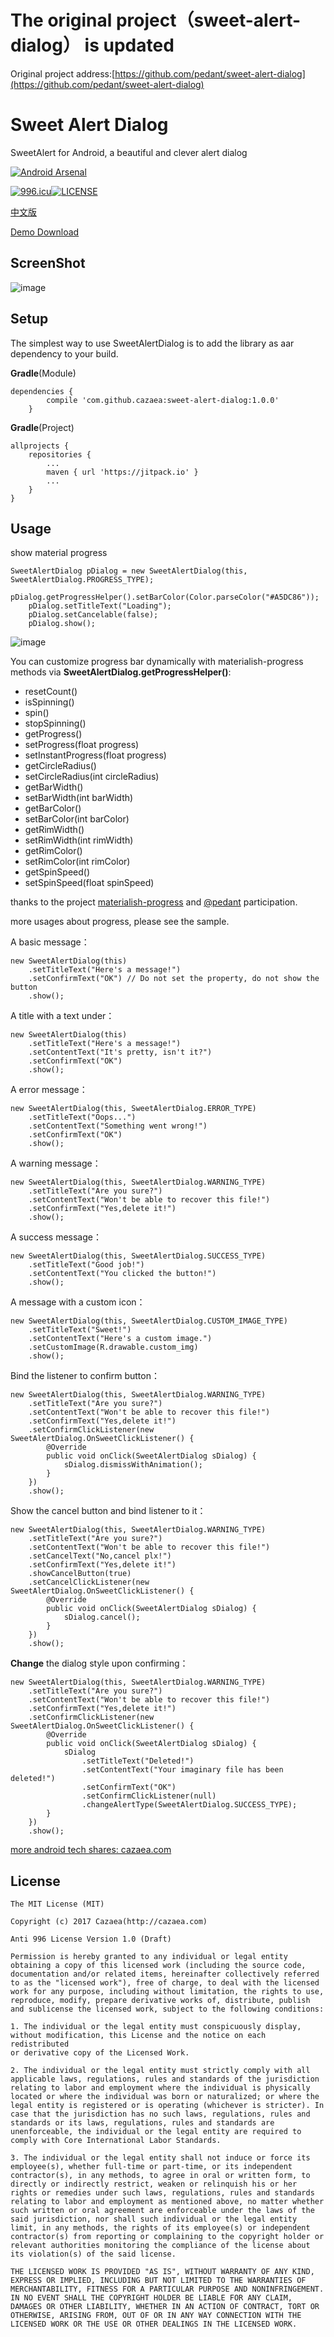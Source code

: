 # The original project（sweet-alert-dialog） is updated

Original project address:[https://github.com/pedant/sweet-alert-dialog](https://github.com/pedant/sweet-alert-dialog)

Sweet Alert Dialog
===================
SweetAlert for Android, a beautiful and clever alert dialog

[![Android Arsenal](https://img.shields.io/badge/Android%20Arsenal-Sweet%20Alert%20Dialog-brightgreen.svg?style=flat)](https://android-arsenal.com/details/1/1065)

[![996.icu](https://img.shields.io/badge/link-996.icu-red.svg)](https://996.icu)[![LICENSE](https://img.shields.io/badge/license-Anti%20996-blue.svg)](https://github.com/996icu/996.ICU/blob/master/LICENSE)

[中文版](https://github.com/cazaea/SweetAlertDialog/blob/master/README.zh.md)

[Demo Download](https://github.com/pedant/sweet-alert-dialog/releases/download/v1.1/sweet-alert-sample-v1.1.apk)

## ScreenShot
![image](https://github.com/pedant/sweet-alert-dialog/raw/master/change_type.gif)

## Setup
The simplest way to use SweetAlertDialog is to add the library as aar dependency to your build.

**Gradle**(Module)

```
dependencies {
        compile 'com.github.cazaea:sweet-alert-dialog:1.0.0'
    }
```

**Gradle**(Project)

```
allprojects {
    repositories {
        ...
        maven { url 'https://jitpack.io' }
        ...
    }
}
```
 

## Usage

show material progress

```
SweetAlertDialog pDialog = new SweetAlertDialog(this, SweetAlertDialog.PROGRESS_TYPE);
    pDialog.getProgressHelper().setBarColor(Color.parseColor("#A5DC86"));
    pDialog.setTitleText("Loading");
    pDialog.setCancelable(false);
    pDialog.show();
```

![image](https://github.com/pedant/sweet-alert-dialog/raw/master/play_progress.gif)

You can customize progress bar dynamically with materialish-progress methods via **SweetAlertDialog.getProgressHelper()**:

 - resetCount()
 - isSpinning()
 - spin()
 - stopSpinning()
 - getProgress()
 - setProgress(float progress)
 - setInstantProgress(float progress)
 - getCircleRadius()
 - setCircleRadius(int circleRadius)
 - getBarWidth()
 - setBarWidth(int barWidth)
 - getBarColor()
 - setBarColor(int barColor)
 - getRimWidth()
 - setRimWidth(int rimWidth)
 - getRimColor()
 - setRimColor(int rimColor)
 - getSpinSpeed()
 - setSpinSpeed(float spinSpeed)

thanks to the project [materialish-progress](https://github.com/pnikosis/materialish-progress) and [@pedant](https://github.com/pedant) participation.

more usages about progress, please see the sample.

A basic message：

    new SweetAlertDialog(this)
        .setTitleText("Here's a message!")
        .setConfirmText("OK") // Do not set the property, do not show the button
        .show();

A title with a text under：

    new SweetAlertDialog(this)
        .setTitleText("Here's a message!")
        .setContentText("It's pretty, isn't it?")
        .setConfirmText("OK")
        .show();

A error message：

    new SweetAlertDialog(this, SweetAlertDialog.ERROR_TYPE)
        .setTitleText("Oops...")
        .setContentText("Something went wrong!")
        .setConfirmText("OK")
        .show();

A warning message：

    new SweetAlertDialog(this, SweetAlertDialog.WARNING_TYPE)
        .setTitleText("Are you sure?")
        .setContentText("Won't be able to recover this file!")
        .setConfirmText("Yes,delete it!")
        .show();

A success message：

    new SweetAlertDialog(this, SweetAlertDialog.SUCCESS_TYPE)
        .setTitleText("Good job!")
        .setContentText("You clicked the button!")
        .show();

A message with a custom icon：

    new SweetAlertDialog(this, SweetAlertDialog.CUSTOM_IMAGE_TYPE)
        .setTitleText("Sweet!")
        .setContentText("Here's a custom image.")
        .setCustomImage(R.drawable.custom_img)
        .show();

Bind the listener to confirm button：

    new SweetAlertDialog(this, SweetAlertDialog.WARNING_TYPE)
        .setTitleText("Are you sure?")
        .setContentText("Won't be able to recover this file!")
        .setConfirmText("Yes,delete it!")
        .setConfirmClickListener(new SweetAlertDialog.OnSweetClickListener() {
            @Override
            public void onClick(SweetAlertDialog sDialog) {
                sDialog.dismissWithAnimation();
            }
        })
        .show();

Show the cancel button and bind listener to it：

    new SweetAlertDialog(this, SweetAlertDialog.WARNING_TYPE)
        .setTitleText("Are you sure?")
        .setContentText("Won't be able to recover this file!")
        .setCancelText("No,cancel plx!")
        .setConfirmText("Yes,delete it!")
        .showCancelButton(true)
        .setCancelClickListener(new SweetAlertDialog.OnSweetClickListener() {
            @Override
            public void onClick(SweetAlertDialog sDialog) {
                sDialog.cancel();
            }
        })
        .show();

 **Change** the dialog style upon confirming：

    new SweetAlertDialog(this, SweetAlertDialog.WARNING_TYPE)
        .setTitleText("Are you sure?")
        .setContentText("Won't be able to recover this file!")
        .setConfirmText("Yes,delete it!")
        .setConfirmClickListener(new SweetAlertDialog.OnSweetClickListener() {
            @Override
            public void onClick(SweetAlertDialog sDialog) {
                sDialog
                    .setTitleText("Deleted!")
                    .setContentText("Your imaginary file has been deleted!")
                    .setConfirmText("OK")
                    .setConfirmClickListener(null)
                    .changeAlertType(SweetAlertDialog.SUCCESS_TYPE);
            }
        })
        .show();

[more android tech shares: cazaea.com](http://www.cazaea.com)

## License

    The MIT License (MIT)
    
    Copyright (c) 2017 Cazaea(http://cazaea.com)
    
    Anti 996 License Version 1.0 (Draft)
    
    Permission is hereby granted to any individual or legal entity
    obtaining a copy of this licensed work (including the source code,
    documentation and/or related items, hereinafter collectively referred
    to as the "licensed work"), free of charge, to deal with the licensed
    work for any purpose, including without limitation, the rights to use,
    reproduce, modify, prepare derivative works of, distribute, publish 
    and sublicense the licensed work, subject to the following conditions:
    
    1. The individual or the legal entity must conspicuously display,
    without modification, this License and the notice on each redistributed 
    or derivative copy of the Licensed Work.
    
    2. The individual or the legal entity must strictly comply with all
    applicable laws, regulations, rules and standards of the jurisdiction
    relating to labor and employment where the individual is physically
    located or where the individual was born or naturalized; or where the
    legal entity is registered or is operating (whichever is stricter). In
    case that the jurisdiction has no such laws, regulations, rules and
    standards or its laws, regulations, rules and standards are
    unenforceable, the individual or the legal entity are required to
    comply with Core International Labor Standards.

    3. The individual or the legal entity shall not induce or force its
    employee(s), whether full-time or part-time, or its independent
    contractor(s), in any methods, to agree in oral or written form, to
    directly or indirectly restrict, weaken or relinquish his or her
    rights or remedies under such laws, regulations, rules and standards
    relating to labor and employment as mentioned above, no matter whether
    such written or oral agreement are enforceable under the laws of the
    said jurisdiction, nor shall such individual or the legal entity
    limit, in any methods, the rights of its employee(s) or independent
    contractor(s) from reporting or complaining to the copyright holder or
    relevant authorities monitoring the compliance of the license about
    its violation(s) of the said license.
    
    THE LICENSED WORK IS PROVIDED "AS IS", WITHOUT WARRANTY OF ANY KIND,
    EXPRESS OR IMPLIED, INCLUDING BUT NOT LIMITED TO THE WARRANTIES OF
    MERCHANTABILITY, FITNESS FOR A PARTICULAR PURPOSE AND NONINFRINGEMENT.
    IN NO EVENT SHALL THE COPYRIGHT HOLDER BE LIABLE FOR ANY CLAIM,
    DAMAGES OR OTHER LIABILITY, WHETHER IN AN ACTION OF CONTRACT, TORT OR
    OTHERWISE, ARISING FROM, OUT OF OR IN ANY WAY CONNECTION WITH THE
    LICENSED WORK OR THE USE OR OTHER DEALINGS IN THE LICENSED WORK.
